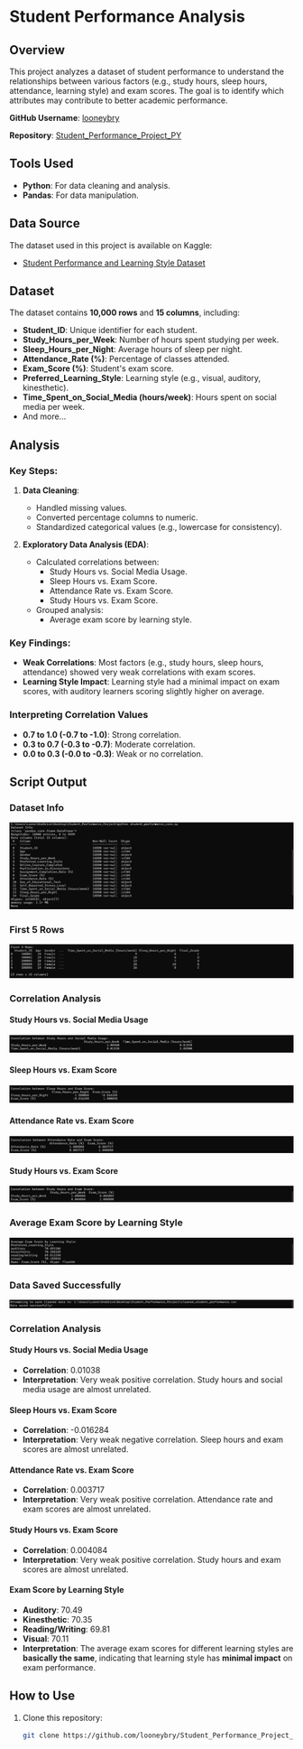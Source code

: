 # Student Performance Analysis

## Overview
This project analyzes a dataset of student performance to understand the relationships between various factors (e.g., study hours, sleep hours, attendance, learning style) and exam scores. The goal is to identify which attributes may contribute to better academic performance.

**GitHub Username**: [looneybry](https://github.com/looneybry)

**Repository**: [Student_Performance_Project_PY](https://github.com/looneybry/Student_Performance_Project_PY)

## Tools Used
- **Python**: For data cleaning and analysis.
- **Pandas**: For data manipulation.

## Data Source
The dataset used in this project is available on Kaggle:
- [Student Performance and Learning Style Dataset](https://www.kaggle.com/datasets/adilshamim8/student-performance-and-learning-style)

## Dataset
The dataset contains **10,000 rows** and **15 columns**, including:
- **Student_ID**: Unique identifier for each student.
- **Study_Hours_per_Week**: Number of hours spent studying per week.
- **Sleep_Hours_per_Night**: Average hours of sleep per night.
- **Attendance_Rate (%)**: Percentage of classes attended.
- **Exam_Score (%)**: Student's exam score.
- **Preferred_Learning_Style**: Learning style (e.g., visual, auditory, kinesthetic).
- **Time_Spent_on_Social_Media (hours/week)**: Hours spent on social media per week.
- And more...

## Analysis
### Key Steps:
1. **Data Cleaning**:
   - Handled missing values.
   - Converted percentage columns to numeric.
   - Standardized categorical values (e.g., lowercase for consistency).

2. **Exploratory Data Analysis (EDA)**:
   - Calculated correlations between:
     - Study Hours vs. Social Media Usage.
     - Sleep Hours vs. Exam Score.
     - Attendance Rate vs. Exam Score.
     - Study Hours vs. Exam Score.
   - Grouped analysis:
     - Average exam score by learning style.

### Key Findings:
- **Weak Correlations**: Most factors (e.g., study hours, sleep hours, attendance) showed very weak correlations with exam scores.
- **Learning Style Impact**: Learning style had a minimal impact on exam scores, with auditory learners scoring slightly higher on average.

### Interpreting Correlation Values
- **0.7 to 1.0 (-0.7 to -1.0)**: Strong correlation.
- **0.3 to 0.7 (-0.3 to -0.7)**: Moderate correlation.
- **0.0 to 0.3 (-0.0 to -0.3)**: Weak or no correlation.

## Script Output
### Dataset Info
![Dataset Info](Screenshots/dataset_info.png)

### First 5 Rows
![First 5 Rows](Screenshots/first_5_rows.png)

### Correlation Analysis
#### Study Hours vs. Social Media Usage
![Study Hours vs. Social Media Usage](Screenshots/study_vs_social_media.png)

#### Sleep Hours vs. Exam Score
![Sleep Hours vs. Exam Score](Screenshots/sleep_vs_exam_score.png)

#### Attendance Rate vs. Exam Score
![Attendance Rate vs. Exam Score](Screenshots/attendance_vs_exam_score.png)

#### Study Hours vs. Exam Score
![Study Hours vs. Exam Score](Screenshots/study_vs_exam_score.png)

### Average Exam Score by Learning Style
![Average Exam Score by Learning Style](Screenshots/learning_style_vs_exam_score.png)

### Data Saved Successfully
![Data Saved Successfully](Screenshots/data_saved_successfully.png)

### Correlation Analysis
#### Study Hours vs. Social Media Usage
- **Correlation**: 0.01038
- **Interpretation**: Very weak positive correlation. Study hours and social media usage are almost unrelated.

#### Sleep Hours vs. Exam Score
- **Correlation**: -0.016284
- **Interpretation**: Very weak negative correlation. Sleep hours and exam scores are almost unrelated.

#### Attendance Rate vs. Exam Score
- **Correlation**: 0.003717
- **Interpretation**: Very weak positive correlation. Attendance rate and exam scores are almost unrelated.

#### Study Hours vs. Exam Score
- **Correlation**: 0.004084
- **Interpretation**: Very weak positive correlation. Study hours and exam scores are almost unrelated.

#### Exam Score by Learning Style
- **Auditory**: 70.49
- **Kinesthetic**: 70.35
- **Reading/Writing**: 69.81
- **Visual**: 70.11
- **Interpretation**: The average exam scores for different learning styles are **basically the same**, indicating that learning style has **minimal impact** on exam performance.

## How to Use
1. Clone this repository:
   ```bash
   git clone https://github.com/looneybry/Student_Performance_Project_PY.git